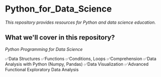 # Python_for_Data_Science
 *This repository provides resources for Python and data science education.*

## What we'll cover in this repository?

_Python Programming for Data Science_

✅Data Structures 
✅Functions
✅Conditions, Loops
✅Comprehension
✅Data Analysis with Python (Numpy, Pandas) 
✅Data Visualization 
✅Advanced Functional Exploratory Data Analysis
